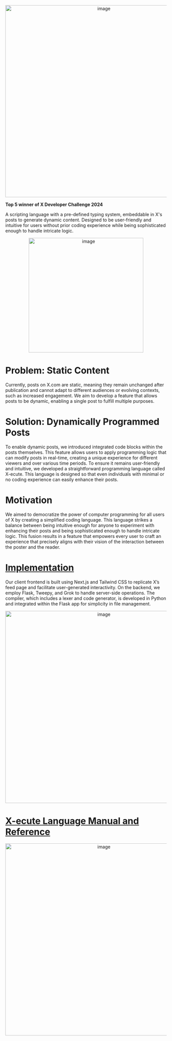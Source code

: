 <p align="center">
  <img width="600" alt="image" src="https://github.com/joonyoo181/X-ecute/assets/59751754/64faf18d-4a15-4e83-9787-048df157ce3e">
</p>

**Top 5 winner of X Developer Challenge 2024**

A scripting language with a pre-defined typing system, embeddable in X's posts to generate dynamic content. Designed to be user-friendly and intuitive for users without prior coding experience while being sophisticated enough to handle intricate logic.
<p align="center">
  <img width="358" alt="image" src="https://github.com/joonyoo181/X-ecute/assets/59751754/99fd8899-38b6-4f2e-890b-a971a0f608af">
</p>

# Problem: Static Content
Currently, posts on X.com are static, meaning they remain unchanged after publication and cannot adapt to different audiences or evolving contexts, such as increased engagement. We aim to develop a feature that allows posts to be dynamic, enabling a single post to fulfill multiple purposes.

# Solution: Dynamically Programmed Posts
To enable dynamic posts, we introduced integrated code blocks within the posts themselves. This feature allows users to apply programming logic that can modify posts in real-time, creating a unique experience for different viewers and over various time periods. To ensure it remains user-friendly and intuitive, we developed a straightforward programming language called X-ecute. This language is designed so that even individuals with minimal or no coding experience can easily enhance their posts.

# Motivation
We aimed to democratize the power of computer programming for all users of X by creating a simplified coding language. This language strikes a balance between being intuitive enough for anyone to experiment with enhancing their posts and being sophisticated enough to handle intricate logic. This fusion results in a feature that empowers every user to craft an experience that precisely aligns with their vision of the interaction between the poster and the reader.

# [Implementation](https://github.com/joonyoo181/X-ecute/files/15069277/X-ecute_.Language.Manual.and.Reference.pdf)
Our client frontend is built using Next.js and Tailwind CSS to replicate X’s feed page and facilitate user-generated interactivity. On the backend, we employ Flask, Tweepy, and Grok to handle server-side operations. The compiler, which includes a lexer and code generator, is developed in Python and integrated within the Flask app for simplicity in file management.
<p align="center">
  <img width="600" alt="image" src="https://github.com/joonyoo181/X-ecute/assets/59751754/361326dd-3dad-4a00-b9ec-62a50326cc1f">
</p>

# [X-ecute Language Manual and Reference](https://github.com/joonyoo181/X-ecute/files/15067966/X-ecute_.Language.Manual.and.Reference.pdf)
<a align="center" download="https://github.com/joonyoo181/X-ecute/files/15067966/X-ecute_.Language.Manual.and.Reference.pdf" href="https://github.com/joonyoo181/X-ecute/files/15067966/X-ecute_.Language.Manual.and.Reference.pdf" title="X-ecute Manual">
  <p align="center">
    <img width="600" alt="image" src="https://github.com/joonyoo181/X-ecute/assets/59751754/3002ef59-0e5d-4f9e-9f57-2d4f85eb07d2">
  </p
</a>

